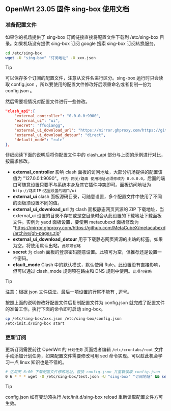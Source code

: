 ## OpenWrt 23.05 固件 sing-box 使用文档

### 准备配置文件

如果你的机场提供了 sing-box 订阅链接直接将配置文件下载到 /etc/sing-box 目录。如果机场没有提供 sing-box 订阅 google 搜索 sing-box 订阅转换服务。

```bash
cd /etc/sing-box
wget -U "sing-box" "订阅地址" -O xxx.json
```

> [!TIP]
> 可以保存多个订阅的配置文件，注意从文件名进行区分。sing-box 运行时只会读取 config.json ，所以要使用的配置文件修改好后须重命名或者复制一份为 config.json 。

然后需要视情况对配置文件进行一些修改。

```json
"clash_api":{ 
    "external_controller": "0.0.0.0:9900",
    "external_ui": "ui",
    "secret": "ffuqiangg",
    "external_ui_download_url": "https://mirror.ghproxy.com/https://github.com/MetaCubeX/Yacd-meta/archive/gh-pages.zip",
    "external_ui_download_detour": "direct",
    "default_mode": "rule"
},
```

仔细阅读下面的说明后将你配置文件中的 clash_api 部分与上面的示例进行对比，按需求修改。 
- **external_controller** 影响 clash 面板的访问地址，大部分机场提供的配置该值为 "127.0.0.1:9090"。`作为 网关/路由 使用地址必须修改为 0.0.0.0`，后面的端口可随意设置只要不与系统本身及其它插件冲突即可。面板访问地址为 `http://路由IP:这里设置的端口/ui`
- **external_ui** clash 面板源码目录，可随意设置，多个配置文件中使用了不同的面板须设置不同的值。
- **external_ui_download_url** 为 clash 面板静态网页资源的 ZIP 下载地址，当 external_ui 设置的目录不存在或是空目录时会从此设置的下载地址下载面板文件。实例为 yacd 面板设置，要使用 metacubexd 面板修改为 "https://mirror.ghproxy.com/https://github.com/MetaCubeX/metacubexd/archive/gh-pages.zip"
- **external_ui_download_detour** 用于下载静态网页资源的出站的标签。如果为空，将使用默认出站。`此项可省略`
- **secret** 为 clash 面板的登录密码随意设置。此项可为空，但推荐还是设置一个密码。
- **efault_mode** Clash 中的默认模式，默认使用 Rule。此设置没有直接影响，但可以通过 clash_mode 规则项在路由和 DNS 规则中使用。`此项可省略`

> [!TIP]
> 注意：根据 json 文件语法，最后一项设置的行尾不能有 , 逗号。

按照上面的说明修改好配置文件后复制配置文件为 config.json 就完成了配置文件的准备工作。执行下面的命令即可启动 sing-box。

```bash
cp /etc/sing-box/xxx.json /etc/sing-box/config.json
/etc/init.d/sing-box start
```

### 更新订阅

更新订阅需要前往 OpenWrt 的 `计划任务` 页面或者编辑 `/etc/crontabs/root` 文件手动添加计划任务，如果配置文件需要修改可用 sed 命令实现。可以趁此机会学习一点 linux 知识也是不错的。

```bash
# 这每天 6:00 下载配置文件修改地址，替换 config.json 并重新读取 config.json
0 6 * * * wget -O /etc/sing-box/test.json -U "sing-box" "订阅地址" && sed -i 's/127.0.0.1:9090/0.0.0.0:9900/' /etc/sing-box/test.json && cp -f /etc/sing-box/test.json /etc/sing-box/config.json && /etc/init.d/sing-box reload
```

> [!TIP]
> config.json 如有变动须执行 /etc/init.d/sing-box reload 重新读取配置文件方可生效。
